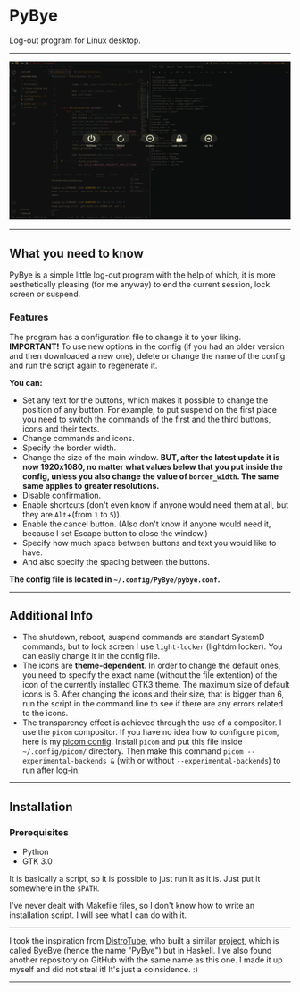 # PyBye
Log-out program for Linux desktop.
****
![Screenshot](/Screenshot/PyBye-window.png "Main window")
****
## What you need to know

PyBye is a simple little log-out program with the help of which, it is more aesthetically pleasing (for me anyway) to end the current session, lock screen or suspend.

### Features

The program has a configuration file to change it to your liking. 
<b>IMPORTANT!</b> To use new options in the config (if you had an older version and then downloaded a new one), delete or change the name of the config and run the script again to regenerate it.

<b><p>You can:</p></b>

- Set any text for the buttons, which makes it possible to change the position of any button. For example, to put suspend on the first place you need to switch the commands of the first and the third buttons, icons and their texts.
- Change commands and icons.
- Specify the border width.
- Change the size of the main window. <b>BUT, after the latest update it is now 1920x1080, no matter what values below that you put inside the config, unless you also change the value of `border_width`. The same same applies to greater resolutions.</b>
- Disable confirmation.
- Enable shortcuts (don't even know if anyone would need them at all, but they are `Alt`+(from `1` to `5`)). 
- Enable the cancel button. (Also don't know if anyone would need it, because I set Escape button to close the window.)
- Specify how much space between buttons and text you would like to have.
- And also specify the spacing between the buttons.

<b>The config file is located in `~/.config/PyBye/pybye.conf`.</b>

****

## Additional Info
* The shutdown, reboot, suspend commands are standart SystemD commands, but to lock screen I use `light-locker` (lightdm locker). You can easily change it in the config file.
* The icons are <b>theme-dependent</b>. In order to change the default ones, you need to specify the exact name (without the file extention) of the icon of the currently installed GTK3 theme. The maximum size of default icons is 6. After changing the icons and their size, that is bigger than 6, run the script in the command line to see if there are any errors related to the icons.
* The transparency effect is achieved through the use of a compositor. I use the `picom` compositor. If you have no idea how to configure `picom`, here is my [picom config](https://github.com/x-crowbar-x/Dotfiles/tree/main/picom). Install `picom` and put this file inside `~/.config/picom/` directory. Then make this command `picom --experimental-backends &` (with or without `--experimental-backends`) to run after log-in.

****

## Installation

### Prerequisites
- Python
- GTK 3.0

It is basically a script, so it is possible to just run it as it is. Just put it somewhere in the `$PATH`. 
<p>I've never dealt with Makefile files, so I don't know how to write an installation script. I will see what I can do with it.</p>

*****

I took the inspiration from [DistroTube](https://www.youtube.com/c/DistroTube "Derek Taylor's chanel"), who built a similar [project](https://gitlab.com/dwt1/byebye "ByeBye on GitLab"), which is called ByeBye (hence the name "PyBye") but in Haskell. I've also found another repository on GitHub with the same name as this one. I made it up myself and did not steal it! It's just a coinsidence. :)

*****